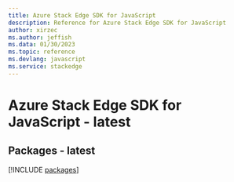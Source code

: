 ```yaml
---
title: Azure Stack Edge SDK for JavaScript
description: Reference for Azure Stack Edge SDK for JavaScript
author: xirzec
ms.author: jeffish
ms.data: 01/30/2023
ms.topic: reference
ms.devlang: javascript
ms.service: stackedge
---
```

# Azure Stack Edge SDK for JavaScript - latest
## Packages - latest
[!INCLUDE [packages](stack-edge-index.md)]